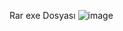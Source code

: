 Rar exe Dosyası 
![image](https://github.com/user-attachments/assets/15dd8aea-182c-4726-bd70-96554a6c08a4)


